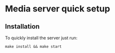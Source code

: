 # Media server quick setup

## Installation

To quickly install the server just run:

`make install && make start`

